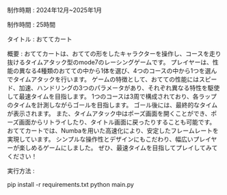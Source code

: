 制作時期 : 2024年12月~2025年1月

制作時間 : 25時間

タイトル : おててカート

概要 : おててカートは、おてての形をしたキャラクターを操作し、コースを走り抜けるタイムアタック型のmode7のレーシングゲームです。 プレイヤーは、性能の異なる4種類のおてての中から1体を選び、4つのコースの中から1つを選んでタイムアタックを行います。 ゲームの特徴として、おてての性能にはスピード、加速、ハンドリングの3つのパラメータがあり、それぞれ異なる特性を駆使して最速タイムを目指します。 1つのコースは3周で構成されており、各ラップのタイムを計測しながらゴールを目指します。 ゴール後には、最終的なタイムが表示されます。 また、タイムアタック中はポーズ画面を開くことができ、ポーズ画面からリトライしたり、タイトル画面に戻ったりすることも可能です。 おててカートでは、Numbaを用いた高速化により、安定したフレームレートを実現しています。 シンプルな操作性とデザインにもこだわり、幅広いプレイヤーが楽しめるゲームにしました。 ぜひ、最速タイムを目指してプレイしてみてください！

実行方法 : 

pip install -r requirements.txt
python main.py
